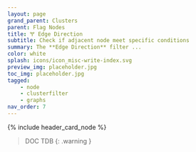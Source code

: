```yaml
---
layout: page
grand_parent: Clusters
parent: Flag Nodes
title: 🝖 Edge Direction
subtitle: Check if adjacent node meet specific conditions
summary: The **Edge Direction** filter ...
color: white
splash: icons/icon_misc-write-index.svg
preview_img: placeholder.jpg
toc_img: placeholder.jpg
tagged: 
    - node
    - clusterfilter
    - graphs
nav_order: 7
---
```


{% include header_card_node %}

> DOC TDB
{: .warning }